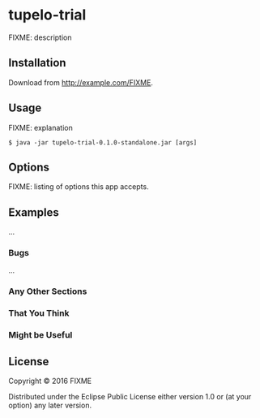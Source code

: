 # tupelo-trial

FIXME: description

## Installation

Download from http://example.com/FIXME.

## Usage

FIXME: explanation

    $ java -jar tupelo-trial-0.1.0-standalone.jar [args]

## Options

FIXME: listing of options this app accepts.

## Examples

...

### Bugs

...

### Any Other Sections
### That You Think
### Might be Useful

## License

Copyright © 2016 FIXME

Distributed under the Eclipse Public License either version 1.0 or (at
your option) any later version.
